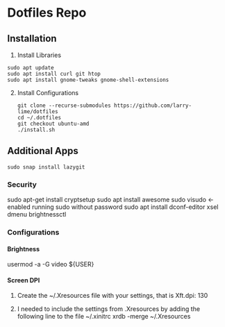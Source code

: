 # Dotfiles Repo

## Installation
1. Install Libraries
```shell
sudo apt update
sudo apt install curl git htop
sudo apt install gnome-tweaks gnome-shell-extensions
```
2. Install Configurations
    ```shell
    git clone --recurse-submodules https://github.com/larry-lime/dotfiles
    cd ~/.dotfiles
    git checkout ubuntu-amd
    ./install.sh
    ```
## Additional Apps
```shell
sudo snap install lazygit
```
### Security
sudo apt-get install cryptsetup
sudo apt install awesome
sudo visudo <- enabled running sudo without password
sudo apt install dconf-editor xsel dmenu brightnessctl

### Configurations
#### Brightness
usermod -a -G video ${USER}
#### Screen DPI
1) Create the ~/.Xresources file with your settings, that is 
Xft.dpi: 130

2) I needed to include the settings from .Xresources by adding the following line to the file ~/.xinitrc 
xrdb -merge ~/.Xresources
